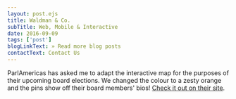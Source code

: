 ```yaml
---
layout: post.ejs
title: Waldman & Co.
subTitle: Web, Mobile & Interactive
date: 2016-09-09
tags: ['post']
blogLinkText: » Read more blog posts
contactText: Contact Us
---
```

ParlAmericas has asked me to adapt the interactive map for the purposes of their upcoming board elections. We changed the colour to a zesty orange and the pins show off their board members' bios! [Check it out on their site](http://parlamericas.org/en/about/board-of-directors.aspx).